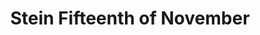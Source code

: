 ---
layout: manifest
title: Stein Fifteenth of November
manifest_name: stein-fifteenth-of-november

---